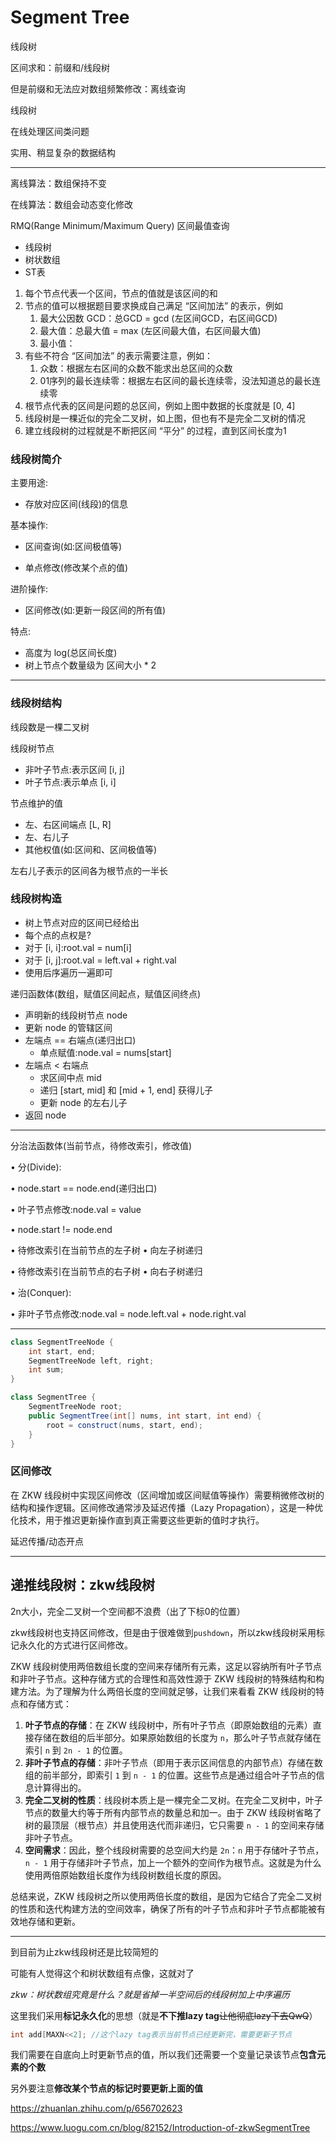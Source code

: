 # Segment Tree

线段树

区间求和：前缀和/线段树

但是前缀和无法应对数组频繁修改：离线查询

线段树

在线处理区间类问题

实用、稍显复杂的数据结构

---

离线算法：数组保持不变

在线算法：数组会动态变化修改

RMQ(Range Minimum/Maximum Query) 区间最值查询

- 线段树
- 树状数组
- ST表

1. 每个节点代表一个区间，节点的值就是该区间的和
2. 节点的值可以根据题目要求换成自己满足 “区间加法” 的表示，例如
   1. 最大公因数 GCD：总GCD = gcd (左区间GCD，右区间GCD)
   2. 最大值：总最大值 = max (左区间最大值，右区间最大值)
   3. 最小值：
3. 有些不符合 “区间加法” 的表示需要注意，例如：
   1. 众数：根据左右区间的众数不能求出总区间的众数
   2. 01序列的最长连续零：根据左右区间的最长连续零，没法知道总的最长连续零
4. 根节点代表的区间是问题的总区间，例如上图中数据的长度就是 [0, 4]
5. 线段树是一棵近似的完全二叉树，如上图，但也有不是完全二叉树的情况
6. 建立线段树的过程就是不断把区间 “平分” 的过程，直到区间长度为1

### 线段树简介

主要用途:

- 存放对应区间(线段)的信息 

基本操作:

- 区间查询(如:区间极值等)

- 单点修改(修改某个点的值)

进阶操作:

- 区间修改(如:更新一段区间的所有值)

特点:

- 高度为 log(总区间长度)
- 树上节点个数量级为 区间大小 * 2

---

### 线段树结构

线段数是一棵二叉树

线段树节点

- 非叶子节点:表示区间 [i, j]
- 叶子节点:表示单点 [i, i]

节点维护的值

- 左、右区间端点 [L, R]
- 左、右儿子
- 其他权值(如:区间和、区间极值等)

左右儿子表示的区间各为根节点的一半长

### 线段树构造

- 树上节点对应的区间已经给出
- 每个点的点权是? 
- 对于 [i, i]:root.val = num[i]
- 对于 [i, j]:root.val = left.val + right.val
- 使用后序遍历一遍即可

递归函数体(数组，赋值区间起点，赋值区间终点)

- 声明新的线段树节点 node
- 更新 node 的管辖区间
- 左端点 == 右端点(递归出口)
  - 单点赋值:node.val = nums[start]
- 左端点 < 右端点
	- 求区间中点 mid
	- 递归 [start, mid] 和 [mid + 1, end] 获得儿子
	- 更新 node 的左右儿子
- 返回 node

---

分治法函数体(当前节点，待修改索引，修改值) 

• 分(Divide):

• node.start == node.end(递归出口) 

• 叶子节点修改:node.val = value

• node.start != node.end

• 待修改索引在当前节点的左子树 • 向左子树递归

• 待修改索引在当前节点的右子树 • 向右子树递归

• 治(Conquer):

• 非叶子节点修改:node.val = node.left.val + node.right.val

---

```java
class SegmentTreeNode {
    int start, end;
    SegmentTreeNode left, right;
    int sum;
}

class SegmentTree {
    SegmentTreeNode root;
    public SegmentTree(int[] nums, int start, int end) {
        root = construct(nums, start, end);
    }
}
```

### 区间修改

在 ZKW 线段树中实现区间修改（区间增加或区间赋值等操作）需要稍微修改树的结构和操作逻辑。区间修改通常涉及延迟传播（Lazy Propagation），这是一种优化技术，用于推迟更新操作直到真正需要这些更新的值时才执行。

延迟传播/动态开点

---

## 递推线段树：zkw线段树

2n大小，完全二叉树一个空间都不浪费（出了下标0的位置）

zkw线段树也支持区间修改，但是由于很难做到`pushdown`，所以zkw线段树采用标记永久化的方式进行区间修改。

ZKW 线段树使用两倍数组长度的空间来存储所有元素，这足以容纳所有叶子节点和非叶子节点。这种存储方式的合理性和高效性源于 ZKW 线段树的特殊结构和构建方法。为了理解为什么两倍长度的空间就足够，让我们来看看 ZKW 线段树的特点和存储方式：

1. **叶子节点的存储**：在 ZKW 线段树中，所有叶子节点（即原始数组的元素）直接存储在数组的后半部分。如果原始数组的长度为 `n`，那么叶子节点就存储在索引 `n` 到 `2n - 1` 的位置。
2. **非叶子节点的存储**：非叶子节点（即用于表示区间信息的内部节点）存储在数组的前半部分，即索引 `1` 到 `n - 1` 的位置。这些节点是通过组合叶子节点的信息计算得出的。
3. **完全二叉树的性质**：线段树本质上是一棵完全二叉树。在完全二叉树中，叶子节点的数量大约等于所有内部节点的数量总和加一。由于 ZKW 线段树省略了树的最顶层（根节点）并且使用迭代而非递归，它只需要 `n - 1` 的空间来存储非叶子节点。
4. **空间需求**：因此，整个线段树需要的总空间大约是 `2n`：`n` 用于存储叶子节点，`n - 1` 用于存储非叶子节点，加上一个额外的空间作为根节点。这就是为什么使用两倍原始数组长度作为线段树数组长度的原因。

总结来说，ZKW 线段树之所以使用两倍长度的数组，是因为它结合了完全二叉树的性质和迭代构建方法的空间效率，确保了所有的叶子节点和非叶子节点都能被有效地存储和更新。

------

到目前为止zkw线段树还是比较简短的

可能有人觉得这个和树状数组有点像，这就对了

*zkw：树状数组究竟是什么？就是省掉一半空间后的线段树加上中序遍历*

这里我们采用**标记永久化**的思想（就是**不下推lazy tag**~~让他彻底lazy下去QwQ~~）

```cpp
int add[MAXN<<2]; //这个lazy tag表示当前节点已经更新完，需要更新子节点
```

我们需要在自底向上时更新节点的值，所以我们还需要一个变量记录该节点**包含元素的个数**

另外要注意**修改某个节点的标记时要更新上面的值**

https://zhuanlan.zhihu.com/p/656702623

https://www.luogu.com.cn/blog/82152/Introduction-of-zkwSegmentTree
